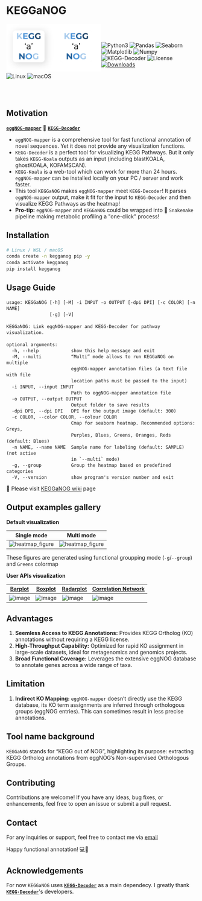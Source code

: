 # KEGGaNOG

<img src="https://github.com/iliapopov17/KEGGaNOG/blob/main/imgs/KaN_logo_light.png#gh-light-mode-only" align="left" width = 25%/>
<img src="https://github.com/iliapopov17/KEGGaNOG/blob/main/imgs/KaN_logo_dark.png#gh-dark-mode-only" align="left" width = 25%/>

<br>
<br>

![Python3](https://img.shields.io/badge/Language-Python3-steelblue)
![Pandas](https://img.shields.io/badge/Dependecy-Pandas-steelblue)
![Seaborn](https://img.shields.io/badge/Dependecy-Seaborn-steelblue)
![Matplotlib](https://img.shields.io/badge/Dependecy-Matplotlib-steelblue)
![Numpy](https://img.shields.io/badge/Dependecy-Numpy-steelblue)
![KEGG-Decoder](https://img.shields.io/badge/Dependecy-KEGG_Decoder-steelblue)
![License](https://img.shields.io/badge/License-MIT-steelblue)
[![Downloads](https://static.pepy.tech/badge/kegganog)](https://pepy.tech/project/kegganog)

![Linux](https://img.shields.io/badge/Linux-FCC624?style=for-the-badge&logo=linux&logoColor=black)
![macOS](https://img.shields.io/badge/mac%20os-000000?style=for-the-badge&logo=macos&logoColor=F0F0F0)

<br>
<br>

## Motivation

[**`eggNOG-mapper`**](https://github.com/eggnogdb/eggnog-mapper) 🤝 [**`KEGG-Decoder`**](https://github.com/bjtully/BioData/blob/master/KEGGDecoder/README.md)

- `eggNOG-mapper` is a comprehensive tool for fast functional annotation of novel sequences. Yet it does not provide any visualization functions.
- `KEGG-Decoder` is a perfect tool for visualizing KEGG Pathways. But it only takes `KEGG-Koala` outputs as an input (including blastKOALA, ghostKOALA, KOFAMSCAN).
- `KEGG-Koala` is a web-tool which can work for more than 24 hours. `eggNOG-mapper` can be installed locally on your PC / server and work faster.
- This tool `KEGGaNOG` makes `eggNOG-mapper` meet `KEGG-Decoder`! It parses `eggNOG-mapper` output, make it fit for the input to `KEGG-Decoder` and then visualize KEGG Pathways as the heatmap!
- **Pro-tip:** `eggNOG-mapper` and `KEGGaNOG` could be wrapped into 🐍 `Snakemake` pipeline making metabolic profiling a "one-click" process!

## Installation

```bash
# Linux / WSL / macOS
conda create -n kegganog pip -y
conda activate kegganog
pip install kegganog
```

## Usage Guide

```
usage: KEGGaNOG [-h] [-M] -i INPUT -o OUTPUT [-dpi DPI] [-c COLOR] [-n NAME]
                [-g] [-V]

KEGGaNOG: Link eggNOG-mapper and KEGG-Decoder for pathway visualization.

optional arguments:
  -h, --help            show this help message and exit
  -M, --multi           “Multi” mode allows to run KEGGaNOG on multiple
                        eggNOG-mapper annotation files (a text file with file
                        location paths must be passed to the input)
  -i INPUT, --input INPUT
                        Path to eggNOG-mapper annotation file
  -o OUTPUT, --output OUTPUT
                        Output folder to save results
  -dpi DPI, --dpi DPI   DPI for the output image (default: 300)
  -c COLOR, --color COLOR, --colour COLOR
                        Cmap for seaborn heatmap. Recommended options: Greys,
                        Purples, Blues, Greens, Oranges, Reds (default: Blues)
  -n NAME, --name NAME  Sample name for labeling (default: SAMPLE) (not active
                        in `--multi` mode)
  -g, --group           Group the heatmap based on predefined categories
  -V, --version         show program's version number and exit
```

🔗 Please visit [KEGGaNOG wiki](https://github.com/iliapopov17/KEGGaNOG/wiki) page

## Output examples gallery

**Default visualization**

|Single mode|Multi mode|
|-----------|----------|
|<img src="https://github.com/user-attachments/assets/b281eae8-8687-4193-ad95-3abc24548506" alt="heatmap_figure"/>|<img src="https://github.com/user-attachments/assets/fc517814-3404-4c8e-8ace-b78fda52aa08" alt="heatmap_figure"/>|

These figures are generated using functional groupping mode (`-g`/`--group`) and `Greens` colormap

**User APIs visualization**

|[Barplot](https://github.com/iliapopov17/KEGGaNOG/wiki/Barplot-API)|[Boxplot](https://github.com/iliapopov17/KEGGaNOG/wiki/Boxplot-API)|[Radarplot](https://github.com/iliapopov17/KEGGaNOG/wiki/Radarplot-API)|[Correlation Network](https://github.com/iliapopov17/KEGGaNOG/wiki/Correlation-Network-API)|
|-------|-------|---------|-------------------|
|![image](https://github.com/user-attachments/assets/81d69bef-f69c-4960-b2d3-73e348e3853a)|![image](https://github.com/user-attachments/assets/f98fd993-20b7-4b00-b203-83b40fe35f9c)|![image](https://github.com/user-attachments/assets/dd75e5d8-e3c8-4eaa-b009-02c042534a53)|![image](https://github.com/user-attachments/assets/e76057b9-bcfd-4ba9-a4cf-cb7b4269441a)|

## Advantages

1. **Seemless Access to KEGG Annotations:** Provides KEGG Ortholog (KO) annotations without requiring a KEGG license.
2. **High-Throughput Capability:** Optimized for rapid KO assignment in large-scale datasets, ideal for metagenomics and genomics projects.
3. **Broad Functional Coverage:** Leverages the extensive eggNOG database to annotate genes across a wide range of taxa.

## Limitation

1. **Indirect KO Mapping:** `eggNOG-mapper` doesn’t directly use the KEGG database, its KO term assignments are inferred through orthologous groups (eggNOG entries). This can sometimes result in less precise annotations.

## Tool name background

`KEGGaNOG` stands for “KEGG out of NOG”, highlighting its purpose: extracting KEGG Ortholog annotations from eggNOG’s Non-supervised Orthologous Groups.

## Contributing
Contributions are welcome! If you have any ideas, bug fixes, or enhancements, feel free to open an issue or submit a pull request.

## Contact
For any inquiries or support, feel free to contact me via [email](mailto:iljapopov17@gmail.com)

Happy functional annotation! 💻🧬

## Acknowledgements

For now `KEGGaNOG` uses [**`KEGG-Decoder`**](https://github.com/bjtully/BioData/blob/master/KEGGDecoder/KEGG_decoder.py) as a main dependecy. I greatly thank [**`KEGG-Decoder`**](https://github.com/bjtully/BioData/blob/master/KEGGDecoder/KEGG_decoder.py)'s developers.
